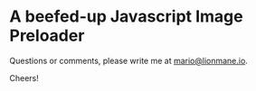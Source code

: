 # A beefed-up Javascript Image Preloader

Questions or comments, please write me at mario@lionmane.io.

Cheers!


